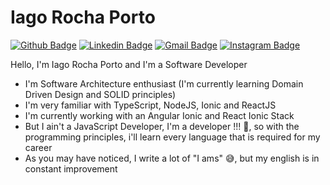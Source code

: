 # Iago Rocha Porto
[![Github Badge](https://img.shields.io/badge/GitHub-100000?style=for-the-badge&logo=github&logoColor=white)](https://github.com/IagoRochaPorto)
[![Linkedin Badge](https://img.shields.io/badge/LinkedIn-0077B5?style=for-the-badge&logo=linkedin&logoColor=white)](https://www.https://www.linkedin.com/in/iago-rocha-porto/)
[![Gmail Badge](https://img.shields.io/badge/Gmail-D14836?style=for-the-badge&logo=gmail&logoColor=white)](mailto:iagorochaporto@gmail.com/)
[![Instagram Badge](https://img.shields.io/badge/Instagram-E4405F?style=for-the-badge&logo=instagram&logoColor=white)](https://www.https://www.instagram.com/iagorocha.dev/)

Hello, I'm Iago Rocha Porto and I'm a Software Developer

- I'm Software Architecture enthusiast (I'm currently learning Domain Driven Design and SOLID principles)
- I'm very familiar with TypeScript, NodeJS, Ionic and ReactJS
- I'm currently working with an Angular Ionic and React Ionic Stack
- But I ain't a JavaScript Developer, I'm a developer !!! 🤣, so with the programming principles, i'll learn every language that is required for my career
- As you may have noticed, I write a lot of "I ams" 😅, but my english is in constant improvement
